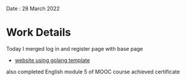 Date : 28 March 2022
# Work Details
Today I merged log in and register page with base page    
- [website using golang template](https://www.youtube.com/watch?v=F8wpRQw39Ho&ab_channel=MASTER-ACADEMY)

also completed English module 5 of MOOC course achieved certificate